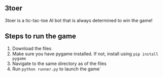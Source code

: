 ## 3toer
3toer is a tic-tac-toe AI bot that is always determined to win the game!

## Steps to run the game
1. Download the files
2. Make sure you have pygame installed. If not, install using `pip install pygame`
3. Navigate to the same directory as of the files
4. Run `python runner.py` to launch the game`

